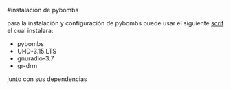 #instalación de pybombs 

para la instalación y configuración de pybombs puede usar el siguiente [scrit](https://github.com/njse22/Bitacora_GNUradio/tree/doc/documentos/install-gnuradio37.sh) el cual instalara: 

- pybombs 
- UHD-3.15.LTS
- gnuradio-3.7
- gr-drm

junto con sus dependencias 
